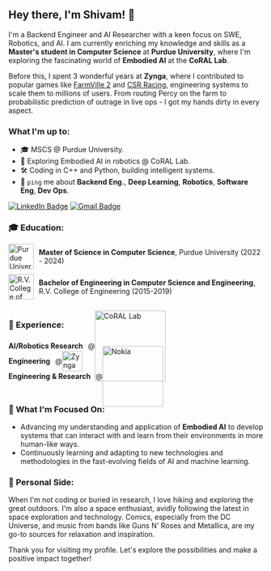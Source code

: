## Hey there, I'm Shivam! 👋

I'm a Backend Engineer and AI Researcher with a keen focus on SWE, Robotics, and AI. I am currently enriching my knowledge and skills as a **Master's student in Computer Science** at **Purdue University**, where I'm exploring the fascinating world of **Embodied AI** at the **CoRAL Lab**.

Before this, I spent 3 wonderful years at **Zynga**, where I contributed to popular games like [FarmVille 2](https://www.facebook.com/FarmVille2/) and [CSR Racing](https://www.naturalmotion.com/game/csr-racing-2/), engineering systems to scale them to millions of users. From routing Percy on the farm to probabilistic prediction of outrage in live ops - I got my hands dirty in every aspect.


### What I'm up to:
- 🎓 MSCS @ Purdue University.
- 🤖 Exploring Embodied AI in robotics @ CoRAL Lab.
- 🛠 Coding in C++ and Python, building intelligent systems.
- 💬 `ping` me about **Backend Eng.**, **Deep Learning**, **Robotics**, **Software Eng**, **Dev Ops**.

<!-- ### Skills:
- Languages: `C++`, `Python`, `JavaScript`
- Tools: `Docker`, `PyTorch`, `TensorFlow`, `Git`, `Jenkins` -->
<!-- - 💬 `ping` me about **design**, **branding**, **laravel**, **development**, **design thinking** -->
<!-- 

### Hey there, I'm Shivam! 👋

#### A Full-Stack Developer by day ☼ and a Laravel Community Contributor by night ☾

Full-Stack Developer at [Medicare](https://medicare.pt?ref=github-caneco);<br>
Host/Organizing [Laracon EU](https://laracon.eu?ref=github-caneco);<br>

- ⚙️ I use daily: `.php`, `.js`, `.html`, `.css`, `.svg`, `.psd`, `.ai`
- 🌍 I'm mostly active within the **Laravel Community**
- 💅 Designed: @pestphp, [NorthMeetsSouth.audio](https://www.northmeetssouth.audio), [ThenPing.me](https://thenping.me), [HappydDev.fm](https://www.happydev.fm), etc…
- 💬 `ping` me about **design**, **branding**, **laravel**, **development**, **design thinking** -->

<!-- 
[![SVG Banners](https://svg-banners.vercel.app/api?type=typeWriter&text1=Hey%20there,%20I'm%20Shivam!👨‍💻&width=800&height=400)](https://github.com/Akshay090/svg-banners) -->


[![LinkedIn Badge](https://img.shields.io/badge/-LinkedIn-blue?style=flat-square&logo=LinkedIn&logoColor=white&link=https://www.linkedin.com/in/shivam-bhat/)](https://www.linkedin.com/in/shivam-bhat/)
[![Gmail Badge](https://img.shields.io/badge/-Gmail-d14836?style=flat-square&logo=Gmail&logoColor=white&link=mailto:shivambhat02@gmail.com)](mailto:shivambhat02@gmail.com)



<!-- As a dedicated Backend Engineer and AI Researcher, I am currently navigating the intricate world of robotics and machine learning at Purdue University's CoRAL Lab, where I'm pursuing a Master's degree in Computer Science. My research focuses on Embodied AI, aiming to bridge the gap between theoretical concepts and real-world applications. -->


<!-- ### 🌱 I'm currently:
- Exploring **Embodied AI** in robotics to develop intelligent systems.
- Mastering **Computer Science** at Purdue University.
- Contributing to **Open Source Projects** and **Tech Communities**. -->

### 🎓 Education:

<div style="display: flex; align-items: center; margin-bottom: 10px;">
  <a href="https://www.purdue.edu/">
    <img src="https://upload.wikimedia.org/wikipedia/commons/3/35/Purdue_Boilermakers_logo.svg" width="50" alt="Purdue University" style="margin-right: 10px;"/>
  </a>
  <span><strong>Master of Science in Computer Science</strong>, Purdue University (2022 - 2024)</span>
</div>

<div style="display: flex; align-items: center;">
  <a href="https://www.rvce.edu.in/">
    <img src="https://upload.wikimedia.org/wikipedia/en/d/d2/R.V._College_of_Engineering_logo.png" width="50" alt="R.V. College of Engineering" style="margin-right: 10px;"/>
  </a>
  <span><strong>Bachelor of Engineering in Computer Science and Engineering</strong>, R.V. College of Engineering (2015-2019)</span>
</div>





<!-- ### 💼 Professional Experience:
- **Graduate Researcher**, CoRAL Lab, Purdue University, US (April 2023–Present)
- **Software Engineer**, Zynga (March 2020–June 2022)
- **Associate Software Engineer**, Zynga (June 2019–February 2020) -->

<!-- ### 🛠 Skills:
- **Languages**: C++, Python, JavaScript
- **Tools & Frameworks**: Docker, PyTorch, TensorFlow, Git, Jenkins -->

<br>

### 💼 Experience:

<div style="display: flex; align-items: center; height: 30px;">
  <strong style="margin-right: 10px;">AI/Robotics Research</strong> @ 
  <a href="https://corallab.net" style="display: flex; align-items: center;">
    <img src="https://corallab.net/img/logo_final.svg" width="140" alt="CoRAL Lab" style="margin-right: 10px;"/>
  </a>
</div>
<div style="display: flex; align-items: center; height: 30px;">
  <strong style="margin-right: 10px;">Engineering</strong>@   
  <a href="https://www.zynga.com/" style="display: flex; align-items: center;">
    <img src="https://upload.wikimedia.org/wikipedia/en/thumb/7/7b/Zynga.svg/1024px-Zynga.svg.png" width="40" alt="Zynga" style="margin-right: 10px;"/>
  </a>
</div>
<div style="display: flex; align-items: center; height: 30px;">
  <strong style="margin-right: 10px;">Engineering & Research</strong> @ 
  <a href="https://www.nokia.com/thought-leadership/research/" style="display: flex; align-items: center;">
    <img src="https://upload.wikimedia.org/wikipedia/commons/0/02/Nokia_wordmark.svg" width="120" alt="Nokia" style="margin-right: 10px;"/>
  </a>
</div>
<br>

<!-- 


## Hey there, I'm Shivam Bhat! 👋

I'm a Backend Engineer and AI Researcher with a keen focus on robotics and machine learning. I am currently enriching my knowledge and skills as a Master's student in Computer Science at Purdue University, where I'm exploring the fascinating world of Embodied AI at the CoRAL Lab. -->

<!-- ### 🎓 Academic Pursuits:
- Mastering **Computer Science** at Purdue University, specializing in algorithms, deep learning, and robotics.
- Bachelor's in **Computer Science and Engineering** from R.V. College of Engineering, where I laid my technical foundations and developed a passion for innovation.

### 💡 Professional Experience:
- As a **Graduate Researcher** at CoRAL Lab, I'm at the forefront of developing intelligent systems that aim to bridge the gap between theoretical AI and practical robotics applications.
- **Software Engineer** at Zynga, where I honed my skills in game development, contributing to the design and implementation of critical features that enhanced user engagement and revenue. -->

<!-- ### 🚀 Skills and Interests:
- Proficient in **C++**, **Python**, and **JavaScript**, with a strong grasp of **Docker**, **PyTorch**, **TensorFlow**, and **Git**.
- Fascinated by the potential of AI and ML to transform industries and improve lives. I'm particularly interested in their application within robotics to solve complex, real-world problems.
- Committed to contributing to open source and engaging with tech communities to share knowledge and collaborate on innovative projects. -->

### 🌱 What I'm Focused On:
- Advancing my understanding and application of **Embodied AI** to develop systems that can interact with and learn from their environments in more human-like ways.
- Continuously learning and adapting to new technologies and methodologies in the fast-evolving fields of AI and machine learning.



### 🤖 Personal Side:
When I'm not coding or buried in research, I love hiking and exploring the great outdoors. I'm also a space enthusiast, avidly following the latest in space exploration and technology. Comics, especially from the DC Universe, and music from bands like Guns N' Roses and Metallica, are my go-to sources for relaxation and inspiration.

Thank you for visiting my profile. Let's explore the possibilities and make a positive impact together!
